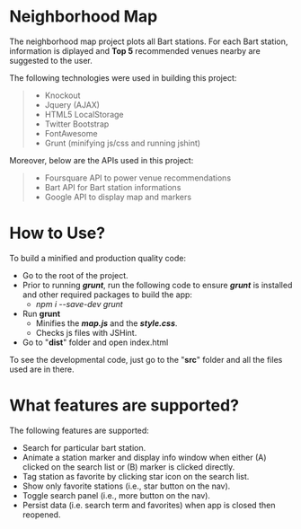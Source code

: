 Neighborhood Map
=============
The neighborhood map project plots all Bart stations. For each Bart station, information is diplayed and **Top 5** recommended venues nearby are suggested to the user.

The following technologies were used in building this project:
>  - Knockout
>  - Jquery (AJAX)
>  - HTML5 LocalStorage
>  - Twitter Bootstrap
>  - FontAwesome
>  - Grunt (minifying js/css and running jshint)

Moreover, below are the APIs used in this project:
 
> - Foursquare API to power venue recommendations
> - Bart API for Bart station informations
> - Google API to display map and markers

How to Use?
==============
To build a minified and production quality code:

 - Go to the root of the project.
 - Prior to running ***grunt***, run the following code to ensure ***grunt*** is installed and other required packages to build the app:
	 - *npm i --save-dev grunt*
 - Run **grunt**
	 - Minifies the ***map.js*** and the ***style.css***.  
	 - Checks js files with JSHint.
 - Go to "**dist**" folder and open index.html

To see the developmental code, just go to the "**src**" folder and all the files used are in there.
	

What features are supported?
=============

The following features are supported:

 - Search for particular bart station.
 - Animate a station marker and display info window when either (A) clicked on the search list or (B) marker is clicked directly.
 - Tag station as favorite by clicking star icon on the search list.
 - Show only favorite stations (i.e., star button on the nav).
 - Toggle search panel (i.e., more button on the nav).
 - Persist data (i.e. search term and favorites) when app is closed then reopened.